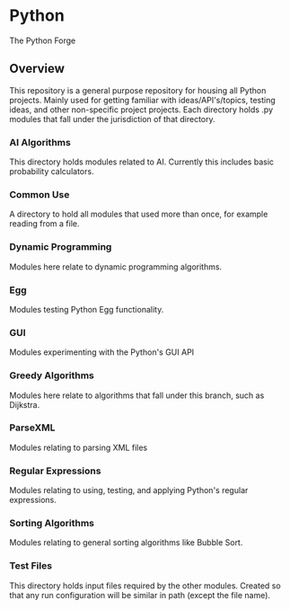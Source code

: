 # Python
The Python Forge

## Overview
This repository is a general purpose repository for housing all Python projects. Mainly used for getting familiar with ideas/API's/topics, testing ideas, and other non-specific project projects. Each directory holds .py modules that fall under the jurisdiction of that directory.

### AI Algorithms
This directory holds modules related to AI. Currently this includes basic probability calculators.

### Common Use
A directory to hold all modules that used more than once, for example reading from a file.

### Dynamic Programming
Modules here relate to dynamic programming algorithms.

### Egg
Modules testing Python Egg functionality.

### GUI
Modules experimenting with the Python's GUI API

### Greedy Algorithms
Modules here relate to algorithms that fall under this branch, such as Dijkstra.

### ParseXML
Modules relating to parsing XML files

### Regular Expressions
Modules relating to using, testing, and applying Python's regular expressions.

### Sorting Algorithms
Modules relating to general sorting algorithms like Bubble Sort.

### Test Files
This directory holds input files required by the other modules. Created so that any run configuration will be similar in path (except the file name).
